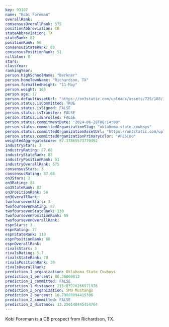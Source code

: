 ```yaml
---
key: 93107
name: "Kobi Foreman"
overallRank: 
consensusOverallRank: 575
positionAbbreviation: CB
stateAbbreviation: TX
stateRank: 82
positionRank: 56
consensusStateRank: 83
consensusPositionRank: 51
nilValue: 0
stars: 
classYear: 
rankingYear: 
person.highSchoolName: "Berkner"
person.homeTownName: "Richardson, TX"
person.formattedHeight: "11-May"
person.weight: 165
person.age: 17
person.defaultAssetUrl: "https://on3static.com/uploads/assets/725/188/188725.jpg"
person.status.isCommitted: TRUE
person.status.isSigned: FALSE
person.status.isTransfer: FALSE
person.status.isEnrolled: FALSE
person.status.commitmentDate: "2024-06-28T08:14:00"
person.status.committedOrganizationSlug: "oklahoma-state-cowboys"
person.status.committedOrganizationAssetUrl: "https://on3static.com/uploads/assets/128/150/150128.svg"
person.status.committedOrganizationPrimaryColor: "#FE5C00"
weightedAggregateScore: 87.37865573770492
industryStars: 3
industryRating: 87.68
industryStateRank: 83
industryPositionRank: 51
industryOverallRank: 575
consensusStars: 3
consensusRating: 87.68
on3Stars: 3
on3Rating: 88
on3StateRank: 82
on3PositionRank: 56
on3OverallRank: 
twofoursevenStars: 3
twofoursevenRating: 87
twofoursevenStateRank: 130
twofoursevenPositionRank: 69
twofoursevenOverallRank: 
espnStars: 3
espnRating: 77
espnStateRank: 110
espnPositionRank: 68
espnOverallRank: 
rivalsStars: 3
rivalsRating: 5.7
rivalsStateRank: 78
rivalsPositionRank: 30
rivalsOverallRank: 
prediction_1_organization: Oklahoma State Cowboys
prediction_1_percent: 86.36069813
prediction_1_committed: FALSE
prediction_1_distance: 215.03226266971976
prediction_2_organization: SMU Mustangs
prediction_2_percent: 10.70889894419306
prediction_2_committed: FALSE
prediction_2_distance: 13.250148445454764
---
```

Kobi Foreman is a CB prospect from Richardson, TX.